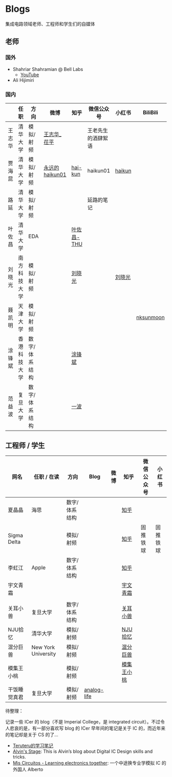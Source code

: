 # Blogs

集成电路领域老师、工程师和学生们的自媒体

## 老师

### 国外

- Shahriar Shahramian @ Bell Labs
  - [YouTube](https://www.youtube.com/@TheSignalPath)
- Ali Hijimiri

### 国内


|        | 任职         | 方向          | 微博                                             | 知乎                                                       | 微信公众号         | 小红书                                                       | BiliBili                                         |
| ------ | ------------ | ------------- | ------------------------------------------------ | ---------------------------------------------------------- | ------------------ | ------------------------------------------------------------ | ------------------------------------------------ |
| 王志华 | 清华大学     | 模拟/射频     | [王志华_茌平](https://weibo.com/u/2629974681)    |                                                            | 王老先生的酒肆絮语 |                                                              |                                                  |
| 贾海昆 | 清华大学     | 模拟/射频     | [永远的haikun01](https://weibo.com/u/1707010014) | [hai-kun](https://www.zhihu.com/people/hai_kun)            | haikun01           | [haikun](https://www.xiaohongshu.com/user/profile/60520e890000000001004bef) |                                                  |
| 路延   | 清华大学     | 模拟/射频     |                                                  |                                                            | 延路的笔记         |                                                              |                                                  |
| 叶佐昌 | 清华大学     | EDA           |                                                  | [叶佐昌-THU](https://www.zhihu.com/people/xie-zuo-chang)   |                    |                                                              |                                                  |
| 刘晓光 | 南方科技大学 | 模拟/射频     |                                                  | [刘晓光](https://www.zhihu.com/people/liuxiaoguangsustech) |                    | [刘晓光](https://www.xiaohongshu.com/user/profile/5f8c670a0000000001005d18) |                                                  |
| 聂凯明 | 天津大学     | 模拟/射频     |                                                  |                                                            |                    |                                                              | [nksunmoon](https://space.bilibili.com/23086025) |
| 涂锋斌 | 香港科技大学 | 数字/体系结构 |                                                  | [涂锋斌](https://www.zhihu.com/people/fengbintu)           |                    |                                                              |                                                  |
| 范益波 | 复旦大学     | 数字/体系结构 |                                                  | [一波](https://www.zhihu.com/people/ybfan)                 |                    |                                                              |                                                  |



## 工程师 / 学生


| 网名         | 任职 / 在读         | 方向          | Blog                                          | 微博 | 知乎                                                        | 微信公众号 | 小红书   |
| ------------ | ------------------- | ------------- | --------------------------------------------- | ---- | ----------------------------------------------------------- | ---------- | -------- |
| 夏晶晶       | 海思                | 数字/体系结构 |                                               |      | [知乎](https://www.zhihu.com/people/xia-jing-jing-57)       |            |          |
| Sigma Delta  |                     | 模拟/射频     |                                               |      | [知乎](https://www.zhihu.com/people/sigma-delta)            | 固推铁球   | 固推铁球 |
| 李虹江       | Apple               | 数字/体系结构 |                                               |      | [知乎](https://www.zhihu.com/people/li-hong-jiang-54)       |            |          |
| 宇文青霜     |                     |               |                                               |      | [宇文青霜](https://www.zhihu.com/people/yu-wen-qing-shuang) |            |          |
|              |                     |               |                                               |      |                                                             |            |          |
| 关耳小兽     | 复旦大学            | 数字/体系结构 |                                               |      | [关耳小兽](https://www.zhihu.com/people/zheng-jia-pei-84)   |            |          |
| NJU拾忆      | 清华大学            | 模拟/射频     |                                               |      | [NJU拾忆](https://www.zhihu.com/people/shi-yi-24-19)        |            |          |
| 混分巨兽     | New York University | 模拟/射频     |                                               |      | [混分巨兽](https://www.zhihu.com/people/hun-fen-ju-shou-77) |            |          |
| 模集王小桃   |                     | 模拟/射频     |                                               |      | [模集王小桃](https://www.zhihu.com/people/a-ba-a-ba-43-73)  |            |          |
| 干饭睡觉真君 | 复旦大学            | 模拟/射频     | [analog-life](https://github.com/analog-life) |      |                                                             |            |          |


待整理：

记录一些 ICer 的 blog（不是 Imperial College，是 integrated circuit）。不过令人悲哀的是，有一部分喜欢写 blog 的 ICer 早年间的笔记是关于 IC 的，而近年来的笔记却是关于 CS 的了...

- [Teruteru的学习笔记](https://teruteru.space/) <!-- 47.100.52.206 teru.space --> 
- [Alvin's Stage](https://alvinrolling.github.io/): This is Alvin’s blog about Digital IC Design skills and tricks.
- [Mis Circuitos - Learning electronics together](https://miscircuitos.com/): 一个中途换专业学模拟 IC 的外国人 Alberto





